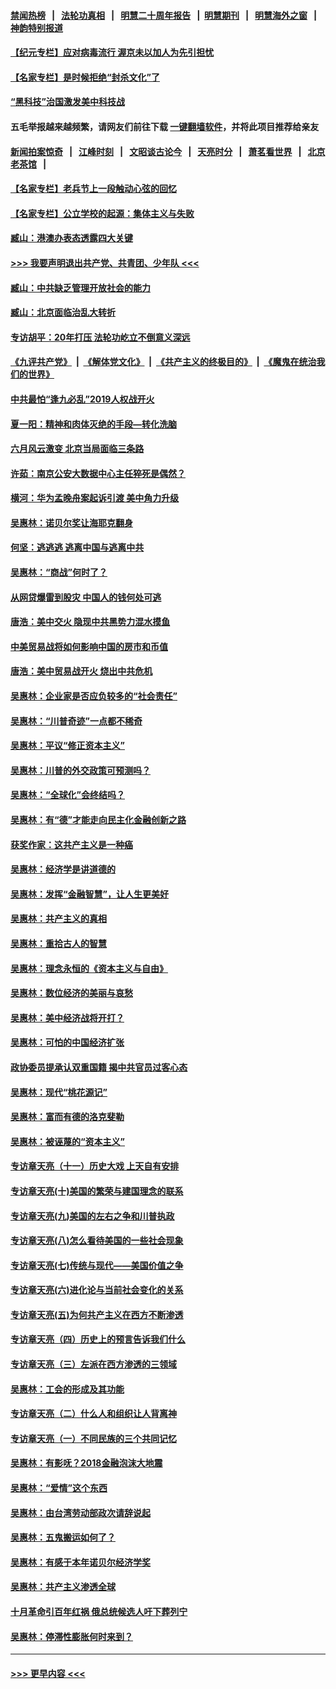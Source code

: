 #### [禁闻热榜](热点新闻.md?=0)  &nbsp;&nbsp;|&nbsp;&nbsp; [法轮功真相](https://github.com/gfw-breaker/truth/blob/master/README.md?=0) &nbsp;&nbsp;|&nbsp;&nbsp; [明慧二十周年报告](https://github.com/gfw-breaker/mh-reports/blob/master/README.md?=0) &nbsp;&nbsp;|&nbsp;&nbsp;[明慧期刊](https://github.com/gfw-breaker/mh-qikan) &nbsp;&nbsp;|&nbsp;&nbsp; [明慧海外之窗](https://github.com/gfw-breaker/mh-news/blob/master/README.md?=0) &nbsp;&nbsp;|&nbsp;&nbsp; [神韵特别报道](https://github.com/gfw-breaker/mh-news/blob/master/shenyun.md?=0)
#### [【纪元专栏】应对病毒流行 渥京未以加人为先引担忧](../pages/nsc423/n11875714.md?t=03081903) 
#### [【名家专栏】是时候拒绝“封杀文化”了](../pages/nsc423/n11814093.md?t=03081903) 
#### [“黑科技”治国激发美中科技战](../pages/nsc423/n11638056.md?t=03081903) 
#### 五毛举报越来越频繁，请网友们前往下载 [一键翻墙软件](https://github.com/gfw-breaker/ssr-accounts)，并将此项目推荐给亲友
#### [新闻拍案惊奇](https://github.com/gfw-breaker/banned-news/blob/master/pages/link4.md) &nbsp;&nbsp;|&nbsp;&nbsp; [江峰时刻](https://github.com/gfw-breaker/banned-news/blob/master/pages/link4.md) &nbsp;&nbsp;|&nbsp;&nbsp; [文昭谈古论今](https://github.com/gfw-breaker/banned-news/blob/master/pages/link4.md) &nbsp;&nbsp;|&nbsp;&nbsp; [天亮时分](https://github.com/gfw-breaker/banned-news/blob/master/pages/link4.md) &nbsp;&nbsp;|&nbsp;&nbsp; [萧茗看世界](https://github.com/gfw-breaker/banned-news/blob/master/pages/link4.md) &nbsp;&nbsp;|&nbsp;&nbsp; [北京老茶馆](https://github.com/gfw-breaker/banned-news/blob/master/pages/link4.md) &nbsp;&nbsp;|&nbsp;&nbsp; 
#### [【名家专栏】老兵节上一段触动心弦的回忆](../pages/nsc423/n11646016.md?t=03081903) 
#### [【名家专栏】公立学校的起源：集体主义与失败](../pages/nsc423/n11601833.md?t=03081903) 
#### [臧山：港澳办表态透露四大关键](../pages/nsc423/n11421628.md?t=03081903) 
#### [>>> 我要声明退出共产党、共青团、少年队 <<<](https://github.com/begood0513/goodnews/blob/master/quit/letter.md) 
#### [臧山：中共缺乏管理开放社会的能力](../pages/nsc423/n11407457.md?t=03081903) 
#### [臧山：北京面临治乱大转折](../pages/nsc423/n11406895.md?t=03081903) 
#### [专访胡平：20年打压 法轮功屹立不倒意义深远](../pages/nsc423/n11398800.md?t=03081903) 
#### [《九评共产党》](https://github.com/begood0513/9ping.md/blob/master/README.md) &nbsp;|&nbsp; [《解体党文化》](../../../../jtdwh.md/blob/master/README.md)  &nbsp;|&nbsp; [《共产主义的终极目的》](../../../../gczydzjmd.md/blob/master/README.md) &nbsp;|&nbsp; [《魔鬼在统治我们的世界》](../../../../mgztzwmdsj.md/blob/master/README.md) 
#### [中共最怕“逢九必乱”2019人权战开火](../pages/nsc423/n11385248.md?t=03081903) 
#### [夏一阳：精神和肉体灭绝的手段—转化洗脑](../pages/nsc423/n11368250.md?t=03081903) 
#### [六月风云激变 北京当局面临三条路](../pages/nsc423/n11313668.md?t=03081903) 
#### [许茹：南京公安大数据中心主任猝死是偶然？](../pages/nsc423/n11064744.md?t=03081903) 
#### [横河：华为孟晚舟案起诉引渡 美中角力升级](../pages/nsc423/n11027230.md?t=03081903) 
#### [吴惠林：诺贝尔奖让海耶克翻身](../pages/nsc423/n10890049.md?t=03081903) 
#### [何坚：逃逃逃 逃离中国与逃离中共](../pages/nsc423/n10592891.md?t=03081903) 
#### [吴惠林：“商战”何时了？](../pages/nsc423/n10573558.md?t=03081903) 
#### [从网贷爆雷到股灾 中国人的钱何处可逃](../pages/nsc423/n10572800.md?t=03081903) 
#### [唐浩：美中交火 隐现中共黑势力混水摸鱼](../pages/nsc423/n10544040.md?t=03081903) 
#### [中美贸易战将如何影响中国的房市和币值](../pages/nsc423/n10543697.md?t=03081903) 
#### [唐浩：美中贸易战开火 烧出中共危机](../pages/nsc423/n10540126.md?t=03081903) 
#### [吴惠林：企业家是否应负较多的“社会责任”](../pages/nsc423/n10535022.md?t=03081903) 
#### [吴惠林：“川普奇迹”一点都不稀奇](../pages/nsc423/n10512808.md?t=03081903) 
#### [吴惠林：平议“修正资本主义”](../pages/nsc423/n10495724.md?t=03081903) 
#### [吴惠林：川普的外交政策可预测吗？](../pages/nsc423/n10462387.md?t=03081903) 
#### [吴惠林：“全球化”会终结吗？](../pages/nsc423/n10452838.md?t=03081903) 
#### [吴惠林：有“德”才能走向民主化金融创新之路](../pages/nsc423/n10432292.md?t=03081903) 
#### [获奖作家：这共产主义是一种癌](../pages/nsc423/n10431541.md?t=03081903) 
#### [吴惠林：经济学是讲道德的](../pages/nsc423/n10398014.md?t=03081903) 
#### [吴惠林：发挥“金融智慧”，让人生更美好](../pages/nsc423/n10375019.md?t=03081903) 
#### [吴惠林：共产主义的真相](../pages/nsc423/n10351394.md?t=03081903) 
#### [吴惠林：重拾古人的智慧](../pages/nsc423/n10337691.md?t=03081903) 
#### [吴惠林：理念永恒的《资本主义与自由》](../pages/nsc423/n10316274.md?t=03081903) 
#### [吴惠林：数位经济的美丽与哀愁](../pages/nsc423/n10292946.md?t=03081903) 
#### [吴惠林：美中经济战将开打？](../pages/nsc423/n10258825.md?t=03081903) 
#### [吴惠林：可怕的中国经济扩张](../pages/nsc423/n10219147.md?t=03081903) 
#### [政协委员提承认双重国籍 揭中共官员过客心态](../pages/nsc423/n10208809.md?t=03081903) 
#### [吴惠林：现代“桃花源记”](../pages/nsc423/n10185234.md?t=03081903) 
#### [吴惠林：富而有德的洛克斐勒](../pages/nsc423/n10142264.md?t=03081903) 
#### [吴惠林：被诬蔑的“资本主义”](../pages/nsc423/n10124816.md?t=03081903) 
#### [专访章天亮（十一）历史大戏 上天自有安排](../pages/nsc423/n10094905.md?t=03081903) 
#### [专访章天亮(十)美国的繁荣与建国理念的联系](../pages/nsc423/n10094899.md?t=03081903) 
#### [专访章天亮(九)美国的左右之争和川普执政](../pages/nsc423/n10094889.md?t=03081903) 
#### [专访章天亮(八)怎么看待美国的一些社会现象](../pages/nsc423/n10094857.md?t=03081903) 
#### [专访章天亮(七)传统与现代——美国价值之争](../pages/nsc423/n10093140.md?t=03081903) 
#### [专访章天亮(六)进化论与当前社会变化的关系](../pages/nsc423/n10092036.md?t=03081903) 
#### [专访章天亮(五)为何共产主义在西方不断渗透](../pages/nsc423/n10083620.md?t=03081903) 
#### [专访章天亮（四）历史上的预言告诉我们什么](../pages/nsc423/n10083606.md?t=03081903) 
#### [专访章天亮（三）左派在西方渗透的三领域](../pages/nsc423/n10081115.md?t=03081903) 
#### [吴惠林：工会的形成及其功能](../pages/nsc423/n10080633.md?t=03081903) 
#### [专访章天亮（二）什么人和组织让人背离神](../pages/nsc423/n10076637.md?t=03081903) 
#### [专访章天亮（一）不同民族的三个共同记忆](../pages/nsc423/n10074188.md?t=03081903) 
#### [吴惠林：有影呒？2018金融泡沫大地震](../pages/nsc423/n10040534.md?t=03081903) 
#### [吴惠林：“爱情”这个东西](../pages/nsc423/n10019423.md?t=03081903) 
#### [吴惠林：由台湾劳动部政次请辞说起](../pages/nsc423/n9979679.md?t=03081903) 
#### [吴惠林：五鬼搬运如何了？](../pages/nsc423/n9925338.md?t=03081903) 
#### [吴惠林：有感于本年诺贝尔经济学奖](../pages/nsc423/n9871883.md?t=03081903) 
#### [吴惠林：共产主义渗透全球](../pages/nsc423/n9812748.md?t=03081903) 
#### [十月革命引百年红祸 俄总统候选人吁下葬列宁](../pages/nsc423/n9810182.md?t=03081903) 
#### [吴惠林：停滞性膨胀何时来到？](../pages/nsc423/n9764136.md?t=03081903) 

----
#### [ >>> 更早内容 <<< ](../indexes/nsc423-earlier.md)
